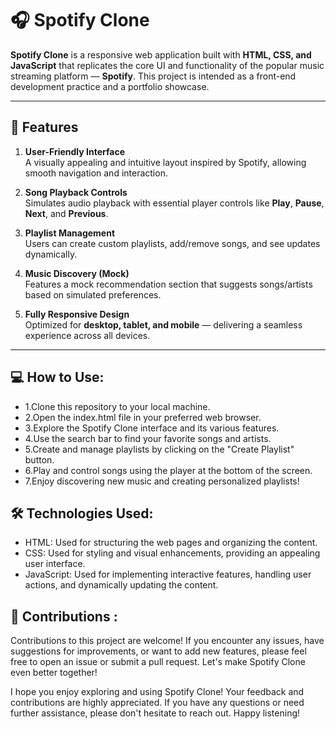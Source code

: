# 🎧 Spotify Clone

**Spotify Clone** is a responsive web application built with **HTML, CSS, and JavaScript** that replicates the core UI and functionality of the popular music streaming platform — **Spotify**. This project is intended as a front-end development practice and a portfolio showcase.

---

## 🚀 Features

1. **User-Friendly Interface**  
   A visually appealing and intuitive layout inspired by Spotify, allowing smooth navigation and interaction.

2. **Song Playback Controls**  
   Simulates audio playback with essential player controls like **Play**, **Pause**, **Next**, and **Previous**.

3. **Playlist Management**  
   Users can create custom playlists, add/remove songs, and see updates dynamically.

4. **Music Discovery (Mock)**  
   Features a mock recommendation section that suggests songs/artists based on simulated preferences.

5. **Fully Responsive Design**  
   Optimized for **desktop, tablet, and mobile** — delivering a seamless experience across all devices.

---

## 💻 How to Use:

-   1.Clone this repository to your local machine.
-   2.Open the index.html file in your preferred web browser.
-   3.Explore the Spotify Clone interface and its various features.
-   4.Use the search bar to find your favorite songs and artists.
-   5.Create and manage playlists by clicking on the "Create Playlist" button.
-   6.Play and control songs using the player at the bottom of the screen.
-   7.Enjoy discovering new music and creating personalized playlists!

## 🛠️ Technologies Used:

-   HTML: Used for structuring the web pages and organizing the content.
-   CSS: Used for styling and visual enhancements, providing an appealing user interface.
-   JavaScript: Used for implementing interactive features, handling user actions, and dynamically updating the content.

## 🤝 Contributions :

Contributions to this project are welcome! If you encounter any issues, have suggestions for improvements, or want to add new features, please feel free to open an issue or submit a pull request. Let's make Spotify Clone even better together!

I hope you enjoy exploring and using Spotify Clone! Your feedback and contributions are highly appreciated. If you have any questions or need further assistance, please don't hesitate to reach out. Happy listening!
